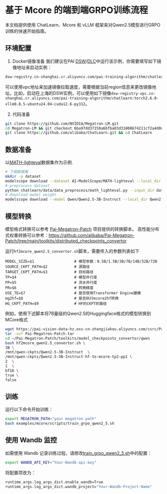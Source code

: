 # 基于 Mcore 的端到端GRPO训练流程

本文档提供使用 ChatLearn、Mcore 和 vLLM 框架来对Qwen2.5模型进行GRPO训练的快速开始指南。

## 环境配置
1. Docker镜像准备
我们建议在PAI [DSW](https://help.aliyun.com/zh/pai/user-guide/create-and-manage-dsw-instances/)/[DLC](https://help.aliyun.com/zh/pai/user-guide/create-a-training-task?spm=a2c4g.11186623.help-menu-30347.d_3_3_5_5.2dfb1925l3QjwG)中运行该示例，你需要填写如下镜像地址来启动实例：
```bash
dsw-registry.cn-shanghai.cr.aliyuncs.com/pai-training-algorithm/chatlearn:torch2.6.0-vllm0.8.5-ubuntu24.04-cuda12.6-py312
```

可以使用vpc地址来加速镜像拉取速度，需要根据当前region信息来更改镜像地址。比如，启动在上海的DSW实例，可以使用如下镜像`dsw-registry-vpc.cn-shanghai.cr.aliyuncs.com/pai-training-algorithm/chatlearn:torch2.6.0-vllm0.8.5-ubuntu24.04-cuda12.6-py312`。

2. 代码准备

```bash
git clone https://github.com/NVIDIA/Megatron-LM.git
cd Megatron-LM && git checkout 6ba97dd37150a6bfba03d31808674211cf2a4d0d
git clone https://github.com/alibaba/ChatLearn.git && cd ChatLearn
```

## 数据准备
以[MATH-lighteval](https://www.modelscope.cn/datasets/AI-ModelScope/MATH-lighteval)数据集作为示例.
```bash
# 下载数据集
mkdir -p dataset
modelscope download --dataset AI-ModelScope/MATH-lighteval --local_dir dataset/MATH-lighteval
# preprocess dataset
python chatlearn/data/data_preprocess/math_lighteval.py --input_dir dataset/MATH-lighteval --local_dir dataset/MATH-lighteval
# download model weight
modelscope download --model Qwen/Qwen2.5-3B-Instruct --local_dir Qwen2.5-3B-Instruct
```

## 模型转换

模型格式转换可以参考 [Pai-Megatron-Patch](https://github.com/alibaba/Pai-Megatron-Patch) 项目提供的转换脚本。
高性能分布式权重转换可以参考：https://github.com/alibaba/Pai-Megatron-Patch/tree/main/toolkits/distributed_checkpoints_convertor

运行`hf2mcore_qwen2.5_convertor.sh`脚本，需要传入的参数列表如下
```
MODEL_SIZE=$1                  # 模型参数：0.5B/1.5B/3B/7B/14B/32B/72B
SOURCE_CKPT_PATH=$2            # 源路径
TARGET_CKPT_PATH=$3            # 目标路径
TP=$4                          # 模型并行度
PP=$5                          # 流水并行度
PR=$6                          # 转换精度
USE_TE=$7                      # 是否使用Transformer Engine建模
mg2hf=$8                       # 是否执行mcore2hf转换
HG_CKPT_PATH=$9                # HF的CKPT的路径
```

例如，使用下述脚本将7B量级的Qwen2.5的Huggingface格式的模型转换到MCore格式
```bash
wget https://pai-vision-data-hz.oss-cn-zhangjiakou.aliyuncs.com/csrc/Pai-Megatron-Patch.tar
tar -xvf Pai-Megatron-Patch.tar
cd ~/Pai-Megatron-Patch/toolkits/model_checkpoints_convertor/qwen
bash hf2mcore_qwen2.5_convertor.sh \
3B \
/mnt/qwen-ckpts/Qwen2.5-3B-Instruct  \
/mnt/qwen-ckpts/Qwen2.5-3B-Instruct-hf-to-mcore-tp2-pp1 \
2  \
1  \
bf16 \
true \
false 
```

## 训练
运行以下命令开始训练：

```bash
export MEGATRON_PATH="your megatron path"
bash examples/mcore/scripts/train_grpo_qwen2_5.sh
```

## 使用 Wandb 监控
如需使用 Wandb 记录训练过程，请修改[train_grpo_qwen2_5.sh](../../../scripts/train_fsdp_vllm_qwen3_8b_grpo.sh)中的配置：

```bash
export WANDB_API_KEY="Your-Wandb-api-key"
```
将配置项改为：
```bash
runtime_args.log_args_dict.enable_wandb=True
runtime_args.log_args_dict.wandb_project="Your-Wandb-Project-Name"
```